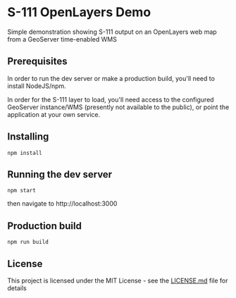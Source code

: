 # S-111 OpenLayers Demo

Simple demonstration showing S-111 output on an OpenLayers web map from a GeoServer time-enabled WMS

## Prerequisites

In order to run the dev server or make a production build, you'll need to install NodeJS/npm.

In order for the S-111 layer to load, you'll need access to the configured GeoServer instance/WMS (presently not available to the public), or point the application at your own service.

## Installing

```
npm install
```

## Running the dev server

```
npm start
```
then navigate to http://localhost:3000

## Production build

```
npm run build
```

## License

This project is licensed under the MIT License - see the [LICENSE.md](LICENSE.md) file for details
